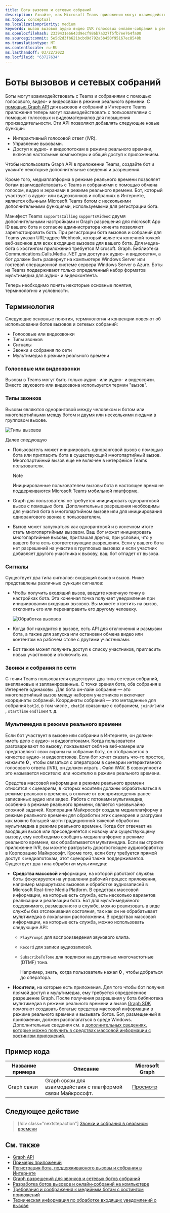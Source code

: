 ```yaml
---
title: Боты вызовов и сетевых собраний
description: Узнайте, как Microsoft Teams приложения могут взаимодействовать с пользователями с помощью голосовых и видео с помощью API microsoft Graph для звонков и собраний в Интернете, а также узнайте о потоках мультимедиа в режиме реального времени
ms.topic: conceptual
ms.localizationpriority: medium
keywords: вызов вызовов аудио видео IVR голосовых онлайн-собраний в режиме реального времени средства массовой информации бот
ms.openlocfilehash: 2339431e6643d9ecf986b7a327f5fb7ee764fa00
ms.sourcegitcommit: 5e5d2d3fb621bcbd9d792a5b450f95167ec8548b
ms.translationtype: MT
ms.contentlocale: ru-RU
ms.lasthandoff: 03/22/2022
ms.locfileid: "63727634"
---
```

# <a name="calls-and-online-meetings-bots"></a>Боты вызовов и сетевых собраний

Боты могут взаимодействовать с Teams и собраниями с помощью голосового, видео- и видеосвязи в режиме реального времени. С [помощью Graph API](/graph/api/resources/communications-api-overview?view=graph-rest-beta&preserve-view=true) для вызовов и собраний в Интернете Teams приложения теперь могут взаимодействовать с пользователями с помощью голосовых и видеоматериалов для повышения производительности. Эти API позволяют добавлять следующие новые функции:

* Интерактивный голосовой ответ (IVR).
* Управление вызовами.
* Доступ к аудио- и видеопотокам в режиме реального времени, включая настольные компьютеры и общий доступ к приложениям.

Чтобы использовать Graph API в приложении Teams, создайте бот и укажите некоторые дополнительные сведения и разрешения.

Кроме того, медиаплатформа в режиме реального времени позволяет ботам взаимодействовать с Teams и собраниями с помощью обмена голосом, видео и экранами в режиме реального времени. Бот, который участвует в аудио- или видеозвонков и собраниях в Интернете, является обычным Microsoft Teams ботом с несколькими дополнительными функциями, используемыми для регистрации бота.

Манифест Teams `supportsCalling` `supportsVideo`с двумя дополнительными настройками и Graph разрешения для microsoft App ID вашего бота и согласие администратора клиента позволяют зарегистрировать бота. При регистрации бота вызовов и собраний для Teams указан URL-адрес Webhook, который является конечной точкой веб-звонков для всех входящих вызовов для вашего бота. Для медиа-бота с хостингом приложения требуется Microsoft. Graph. Библиотека Communications.Calls.Media .NET для доступа к аудио- и видеосетям, а бот должен быть развернут на компьютере Windows Server или гостевой операционной системе сервера Windows Server в Azure. Боты на Teams поддерживают только определенный набор форматов мультимедиа для аудио- и видеоконтента.

Теперь необходимо понять некоторые основные понятия, терминологию и условности.

## <a name="terminologies"></a>Терминология

Следующие основные понятия, терминология и конвенции повеяют об использовании ботов вызовов и сетевых собраний:

* Голосовые или видеозвонки
* Типы звонков
* Сигналы
* Звонки и собрания по сети
* Мультимедиа в режиме реального времени

### <a name="audio-or-video-calls"></a>Голосовые или видеозвонки

Вызовы в Teams могут быть только аудио- или аудио- и видеосвязи. Вместо звукового или видеозвона используется термин "вызов".

### <a name="call-types"></a>Типы звонков

Вызовы являются одноранговой между человеком и ботом или многопартийными между ботом и двумя или несколькими людьми в групповом вызове.

![Типы вызовов](~/assets/images/calls-and-meetings/call-types.png)

Далее следующую

* Пользователь может инициировать одноранговой вызов с помощью бота или пригласить бота в существующий многопартийный вызов. Многопартийный вызов еще не включен в интерфейсе Teams пользователя.

    > [!NOTE]
    > Инициированные пользователем вызовы бота в настоящее время не поддерживаются Microsoft Teams мобильной платформе.

* Graph для пользователя не требуется инициировать одноранговой вызов с помощью бота. Дополнительные разрешения необходимы для участия бота в многопартийном вызове или для инициирования однорангового звонка с пользователем.
* Вызов может запускаться как одноранговой и в конечном итоге стать многопартийным вызовом. Ваш бот может инициировать многопартийные вызовы, приглашая других, при условии, что у вашего бота есть соответствующие разрешения. Если у вашего бота нет разрешений на участие в групповых вызовах и если участник добавляет другого участника к вызову, ваш бот отпадет от вызова.

### <a name="signals"></a>Сигналы

Существует два типа сигналов: входящий вызов и вызов. Ниже представлены различные функции сигналов:

* Чтобы получить входящий вызов, введите конечную точку в настройках бота. Эта конечная точка получает уведомление при инициировании входящих вызовов. Вы можете ответить на вызов, отклонить его или перенаправить его другому человеку.

    ![Обработка вызовов](~/assets/images/calls-and-meetings/call-handling.png)

* Когда бот находится в вызове, есть API для отключения и размывки бота, а также для запуска или остановки обмена видео или контентом на рабочем столе с другими участниками.
* Бот также может получить доступ к списку участников, пригласить новых участников и отключить их.

### <a name="calls-and-online-meetings"></a>Звонки и собрания по сети

С точки Teams пользователя существуют два типа сетевых собраний, внеплановые и запланированные. С точки зрения бота, оба собрания в Интернете одинаковы. Для бота он-лайн собрание — это многопартийный вызов между набором участников и включает координаты собраний. Координаты собраний — это метаданные для собрания `botId`, в том числе , `chatId` связанные с собранием, `joinUrl`или , `startTime` `endTime`и т. д.

### <a name="real-time-media"></a>Мультимедиа в режиме реального времени

Если бот участвует в вызове или собрании в Интернете, он должен иметь дело с аудио- и видеопотоками. Когда пользователи разговаривают по вызову, показывают себя на веб-камере или представляют свои экраны на собрании боту, он отображается в качестве аудио- и видеопотоков. Если бот хочет сказать что-то простое, нажмите **0** , чтобы связаться с оператором в сценарии интерактивного голосового ответа (IVR), он должен играть . Файл WAV. В совокупности это называется носителю или носителю в режиме реального времени.

Средства массовой информации в режиме реального времени относятся к сценариям, в которых носители должны обрабатываться в режиме реального времени, в отличие от воспроизведения ранее записанных аудио или видео. Работа с потоками мультимедиа, особенно в режиме реального времени, является чрезвычайно сложной задачей. Корпорация Майкрософт создала медиаплатформу в режиме реального времени для обработки этих сценариев и разгрузки как можно большей части традиционной тяжелой обработки мультимедиа в режиме реального времени. Когда бот отвечает на входящий вызов или присоединяется к новому или существующему вызову, ему необходимо сообщить медиаплатформе в режиме реального времени, как обрабатывается мультимедиа. Если вы строите приложение IVR, вы можете разгрузить дорогостоящее аудиообработку в Корпорацию Майкрософт. Кроме того, если боту требуется прямой доступ к медиапотокам, этот сценарий также поддерживается. Существует два типа обработки мультимедиа:

* **Средства массовой** информации, на которой работают службы: боты фокусируется на управлении рабочий процесс приложения, например маршрутизах вызовов и обработке аудиозаписей в Microsoft Real-time Media Platform. В средствах массовой информации, на которые есть служба, есть несколько вариантов реализации и реализации бота. Бот для мультимедийного содержимого, размещенного в службе, можно реализовать в виде службы без отслеживания состояния, так как он не обрабатывает мультимедиа в локальном расположении. В средствах массовой информации, на которые есть служба, можно использовать следующие API:

  * `PlayPrompt` для воспроизведения звукового клипа.
  * `Record` для записи аудиозаписей.
  * `SubscribeToTone` для подписки на двутонные многочастотные (DTMF) тона.

    Например, знать, когда пользователь нажал **0** , чтобы добраться до оператора.

* **Носители,** на которые есть приложения. Для того чтобы бот получил прямой доступ к мультимедиа, ему требуется определенное разрешение Graph. После получения разрешения у бота библиотека мультимедиа [](https://www.nuget.org/packages/Microsoft.Graph.Communications.Calls.Media/)в режиме реального времени и вызов [Graph SDK](https://microsoftgraph.github.io/microsoft-graph-comms-samples/docs/articles/index.html#graph-calling-sdk-and-stateful-client-builder) помогают создавать богатые средства массовой информации в режиме реального времени и вызывать ботов. Бот, размещенный в приложении, должен располагаться в среде Windows. Дополнительные сведения см. в [дополнительных сведениях, которые можно получить в средствах массовой информации с хостингом приложений](./requirements-considerations-application-hosted-media-bots.md).

## <a name="code-sample"></a>Пример кода

| **Название примера** | **Описание** | **Microsoft Graph** |
|---------------|----------|--------|
| Graph связи | Graph связи для взаимодействия с платформой связи Майкрософт. | [Просмотр](https://github.com/microsoftgraph/microsoft-graph-comms-samples) |

## <a name="next-step"></a>Следующее действие

> [!div class="nextstepaction"]
> [Звонки и собрания в реальном времени](~/bots/calls-and-meetings/real-time-media-concepts.md)

## <a name="see-also"></a>См. также

* [Graph API](/graph/api/resources/communications-api-overview?view=graph-rest-beta&preserve-view=true)
* [Примеры приложений](https://github.com/microsoftgraph/microsoft-graph-comms-samples)
* [Регистрация бота, поддерживаюного вызовы и собрания в Интернете](./registering-calling-bot.md)
* [Graph разрешений для звонков и сетевых ботов собраний](./registering-calling-bot.md#add-graph-permissions)
* [Разработка ботов вызовов и онлайн-собраний на компьютере](./debugging-local-testing-calling-meeting-bots.md)
* [Требования и соображения к медийным ботам с хостингом приложений](./requirements-considerations-application-hosted-media-bots.md)
* [Техническая информация по обработке входящих уведомлений о вызове](./call-notifications.md)
